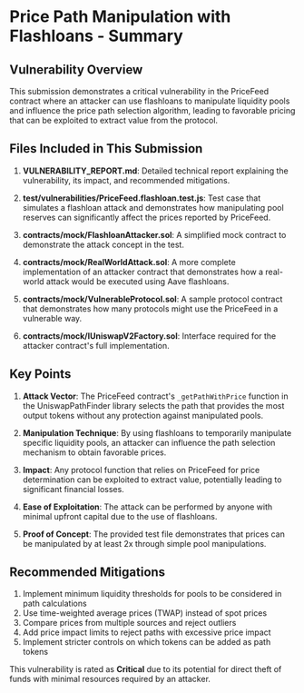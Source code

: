 # Price Path Manipulation with Flashloans - Summary

## Vulnerability Overview

This submission demonstrates a critical vulnerability in the PriceFeed contract where an attacker can use flashloans to manipulate liquidity pools and influence the price path selection algorithm, leading to favorable pricing that can be exploited to extract value from the protocol.

## Files Included in This Submission

1. **VULNERABILITY_REPORT.md**: Detailed technical report explaining the vulnerability, its impact, and recommended mitigations.

2. **test/vulnerabilities/PriceFeed.flashloan.test.js**: Test case that simulates a flashloan attack and demonstrates how manipulating pool reserves can significantly affect the prices reported by PriceFeed.

3. **contracts/mock/FlashloanAttacker.sol**: A simplified mock contract to demonstrate the attack concept in the test.

4. **contracts/mock/RealWorldAttack.sol**: A more complete implementation of an attacker contract that demonstrates how a real-world attack would be executed using Aave flashloans.

5. **contracts/mock/VulnerableProtocol.sol**: A sample protocol contract that demonstrates how many protocols might use the PriceFeed in a vulnerable way.

6. **contracts/mock/IUniswapV2Factory.sol**: Interface required for the attacker contract's full implementation.

## Key Points

1. **Attack Vector**: The PriceFeed contract's `_getPathWithPrice` function in the UniswapPathFinder library selects the path that provides the most output tokens without any protection against manipulated pools.

2. **Manipulation Technique**: By using flashloans to temporarily manipulate specific liquidity pools, an attacker can influence the path selection mechanism to obtain favorable prices.

3. **Impact**: Any protocol function that relies on PriceFeed for price determination can be exploited to extract value, potentially leading to significant financial losses.

4. **Ease of Exploitation**: The attack can be performed by anyone with minimal upfront capital due to the use of flashloans.

5. **Proof of Concept**: The provided test file demonstrates that prices can be manipulated by at least 2x through simple pool manipulations.

## Recommended Mitigations

1. Implement minimum liquidity thresholds for pools to be considered in path calculations
2. Use time-weighted average prices (TWAP) instead of spot prices
3. Compare prices from multiple sources and reject outliers
4. Add price impact limits to reject paths with excessive price impact
5. Implement stricter controls on which tokens can be added as path tokens

This vulnerability is rated as **Critical** due to its potential for direct theft of funds with minimal resources required by an attacker. 